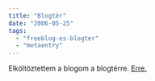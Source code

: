```yaml
---
title: "Blogtér"
date: "2006-05-25"
tags: 
  - "freeblog-es-blogter"
  - "metaentry"
---
```


Elköltöztettem a blogom a blogtérre. [Erre.](http://encse.blogter.hu/)
